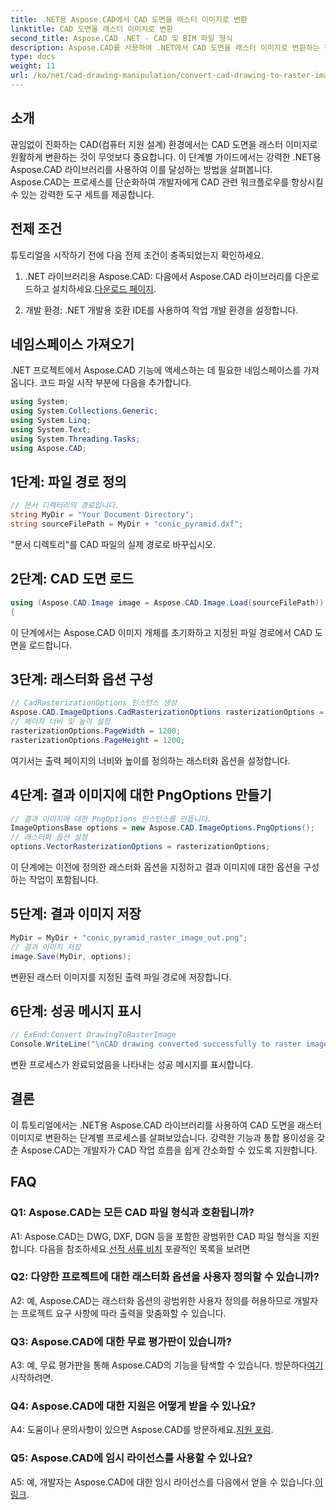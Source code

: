 ```yaml
---
title: .NET용 Aspose.CAD에서 CAD 도면을 래스터 이미지로 변환
linktitle: CAD 도면을 래스터 이미지로 변환
second_title: Aspose.CAD .NET - CAD 및 BIM 파일 형식
description: Aspose.CAD를 사용하여 .NET에서 CAD 도면을 래스터 이미지로 변환하는 원활한 프로세스를 살펴보세요. 효율적인 워크플로우를 활용하고 CAD 프로젝트를 손쉽게 향상하세요.
type: docs
weight: 11
url: /ko/net/cad-drawing-manipulation/convert-cad-drawing-to-raster-image/
---
```

## 소개

끊임없이 진화하는 CAD(컴퓨터 지원 설계) 환경에서는 CAD 도면을 래스터 이미지로 원활하게 변환하는 것이 무엇보다 중요합니다. 이 단계별 가이드에서는 강력한 .NET용 Aspose.CAD 라이브러리를 사용하여 이를 달성하는 방법을 살펴봅니다. Aspose.CAD는 프로세스를 단순화하여 개발자에게 CAD 관련 워크플로우를 향상시킬 수 있는 강력한 도구 세트를 제공합니다.

## 전제 조건

튜토리얼을 시작하기 전에 다음 전제 조건이 충족되었는지 확인하세요.

1.  .NET 라이브러리용 Aspose.CAD: 다음에서 Aspose.CAD 라이브러리를 다운로드하고 설치하세요.[다운로드 페이지](https://releases.aspose.com/cad/net/).

2. 개발 환경: .NET 개발용 호환 IDE를 사용하여 작업 개발 환경을 설정합니다.

## 네임스페이스 가져오기

.NET 프로젝트에서 Aspose.CAD 기능에 액세스하는 데 필요한 네임스페이스를 가져옵니다. 코드 파일 시작 부분에 다음을 추가합니다.

```csharp
using System;
using System.Collections.Generic;
using System.Linq;
using System.Text;
using System.Threading.Tasks;
using Aspose.CAD;
```

## 1단계: 파일 경로 정의

```csharp
// 문서 디렉터리의 경로입니다.
string MyDir = "Your Document Directory";
string sourceFilePath = MyDir + "conic_pyramid.dxf";
```

"문서 디렉토리"를 CAD 파일의 실제 경로로 바꾸십시오.

## 2단계: CAD 도면 로드

```csharp
using (Aspose.CAD.Image image = Aspose.CAD.Image.Load(sourceFilePath))
{
```

이 단계에서는 Aspose.CAD 이미지 개체를 초기화하고 지정된 파일 경로에서 CAD 도면을 로드합니다.

## 3단계: 래스터화 옵션 구성

```csharp
// CadRasterizationOptions 인스턴스 생성
Aspose.CAD.ImageOptions.CadRasterizationOptions rasterizationOptions = new Aspose.CAD.ImageOptions.CadRasterizationOptions();
// 페이지 너비 및 높이 설정
rasterizationOptions.PageWidth = 1200;
rasterizationOptions.PageHeight = 1200;
```

여기서는 출력 페이지의 너비와 높이를 정의하는 래스터화 옵션을 설정합니다.

## 4단계: 결과 이미지에 대한 PngOptions 만들기

```csharp
// 결과 이미지에 대한 PngOptions 인스턴스를 만듭니다.
ImageOptionsBase options = new Aspose.CAD.ImageOptions.PngOptions();
// 래스터화 옵션 설정
options.VectorRasterizationOptions = rasterizationOptions;
```

이 단계에는 이전에 정의한 래스터화 옵션을 지정하고 결과 이미지에 대한 옵션을 구성하는 작업이 포함됩니다.

## 5단계: 결과 이미지 저장

```csharp
MyDir = MyDir + "conic_pyramid_raster_image_out.png";
// 결과 이미지 저장
image.Save(MyDir, options);
```

변환된 래스터 이미지를 지정된 출력 파일 경로에 저장합니다.

## 6단계: 성공 메시지 표시

```csharp
// ExEnd:Convert DrawingToRasterImage
Console.WriteLine("\nCAD drawing converted successfully to raster image format.\nFile saved at " + MyDir);
```

변환 프로세스가 완료되었음을 나타내는 성공 메시지를 표시합니다.

## 결론

이 튜토리얼에서는 .NET용 Aspose.CAD 라이브러리를 사용하여 CAD 도면을 래스터 이미지로 변환하는 단계별 프로세스를 살펴보았습니다. 강력한 기능과 통합 용이성을 갖춘 Aspose.CAD는 개발자가 CAD 작업 흐름을 쉽게 간소화할 수 있도록 지원합니다.

## FAQ

### Q1: Aspose.CAD는 모든 CAD 파일 형식과 호환됩니까?

A1: Aspose.CAD는 DWG, DXF, DGN 등을 포함한 광범위한 CAD 파일 형식을 지원합니다. 다음을 참조하세요.[선적 서류 비치](https://reference.aspose.com/cad/net/) 포괄적인 목록을 보려면

### Q2: 다양한 프로젝트에 대한 래스터화 옵션을 사용자 정의할 수 있습니까?

A2: 예, Aspose.CAD는 래스터화 옵션의 광범위한 사용자 정의를 허용하므로 개발자는 프로젝트 요구 사항에 따라 출력을 맞춤화할 수 있습니다.

### Q3: Aspose.CAD에 대한 무료 평가판이 있습니까?

 A3: 예, 무료 평가판을 통해 Aspose.CAD의 기능을 탐색할 수 있습니다. 방문하다[여기](https://releases.aspose.com/) 시작하려면.

### Q4: Aspose.CAD에 대한 지원은 어떻게 받을 수 있나요?

 A4: 도움이나 문의사항이 있으면 Aspose.CAD를 방문하세요.[지원 포럼](https://forum.aspose.com/c/cad/19).

### Q5: Aspose.CAD에 임시 라이선스를 사용할 수 있나요?
 
 A5: 예, 개발자는 Aspose.CAD에 대한 임시 라이선스를 다음에서 얻을 수 있습니다.[이 링크](https://purchase.aspose.com/temporary-license/).